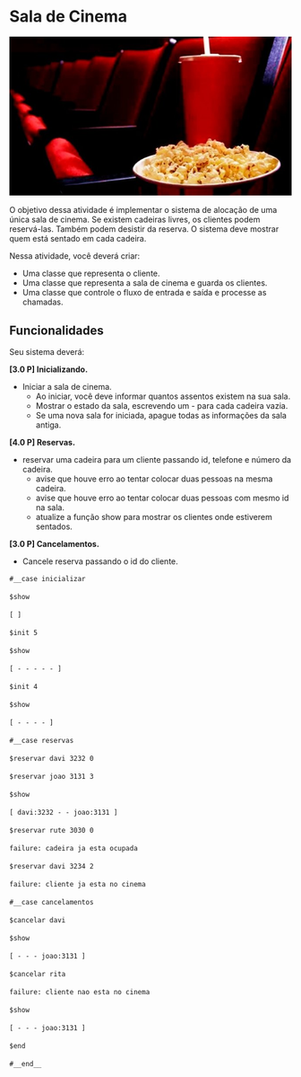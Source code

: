 # Sala de Cinema

![figura](figura.jpg)

O objetivo dessa atividade é implementar o sistema de alocação de uma única sala de cinema. Se existem cadeiras livres, os clientes podem reservá-las. Também podem desistir da reserva. O sistema deve mostrar quem está sentado em cada cadeira.

Nessa atividade, você deverá criar:

- Uma classe que representa o cliente.
- Uma classe que representa a sala de cinema e guarda os clientes.
- Uma classe que controle o fluxo de entrada e saída e processe as chamadas.

## Funcionalidades

Seu sistema deverá:

<b> [3.0 P] Inicializando. </b> 
- Iniciar a sala de cinema.
    - Ao iniciar, você deve informar quantos assentos existem na sua sala.
    - Mostrar o estado da sala, escrevendo um - para cada cadeira vazia.
    - Se uma nova sala for iniciada, apague todas as informações da sala antiga.

<b>[4.0 P] Reservas.</b>
- reservar uma cadeira para um cliente passando id, telefone e número da cadeira.
    - avise que houve erro ao tentar colocar duas pessoas na mesma cadeira.
    - avise que houve erro ao tentar colocar duas pessoas com mesmo id na sala.
    - atualize a função show para mostrar os clientes onde estiverem sentados.

<b>[3.0 P] Cancelamentos.</b>
- Cancele reserva passando o id do cliente.


```
#__case inicializar

$show

[ ]

$init 5

$show

[ - - - - - ]

$init 4

$show

[ - - - - ]

#__case reservas

$reservar davi 3232 0

$reservar joao 3131 3

$show

[ davi:3232 - - joao:3131 ]

$reservar rute 3030 0

failure: cadeira ja esta ocupada

$reservar davi 3234 2

failure: cliente ja esta no cinema

#__case cancelamentos

$cancelar davi

$show

[ - - - joao:3131 ]

$cancelar rita

failure: cliente nao esta no cinema

$show

[ - - - joao:3131 ]

$end

#__end__
```
